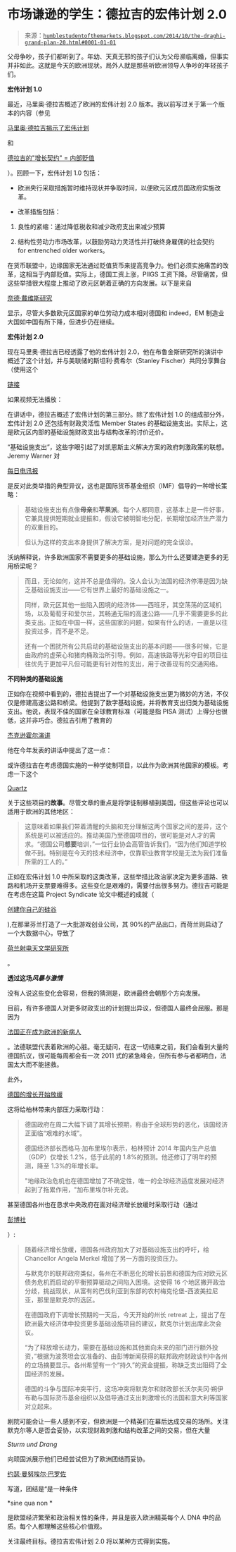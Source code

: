 <!--yml

分类：未分类

date: 2024-05-18 03:30:57

-->

# 市场谦逊的学生：德拉吉的宏伟计划 2.0

> 来源：[`humblestudentofthemarkets.blogspot.com/2014/10/the-draghi-grand-plan-20.html#0001-01-01`](https://humblestudentofthemarkets.blogspot.com/2014/10/the-draghi-grand-plan-20.html#0001-01-01)

父母争吵，孩子们都听到了。年幼、天真无邪的孩子们认为父母濒临离婚，但事实并非如此。这就是今天的欧洲现状。局外人就是那些听欧洲领导人争吵的年轻孩子们。

**宏伟计划 1.0**

最近，马里奥·德拉吉概述了欧洲的宏伟计划 2.0 版本。我以前写过关于第一个版本的内容（参见

[马里奥·德拉吉揭示了宏伟计划](http://humblestudentofthemarkets.blogspot.com/2012/02/mario-draghi-reveals-grand-plan.html)

和

[德拉吉的"增长契约" = 内部贬值](http://humblestudentofthemarkets.blogspot.com/2012/05/draghis-growth-pact-internal.html)

）。回顾一下，宏伟计划 1.0 包括：

+   欧洲央行采取措施暂时维持现状并争取时间，以便欧元区成员国政府实施改革。

+   改革措施包括：

1.  良性的紧缩：通过降低税收和减少政府支出来减少预算

1.  结构性劳动力市场改革，以鼓励劳动力灵活性并打破终身雇佣的社会契约 for entrenched older workers。

在货币联盟中，边缘国家无法通过贬值货币来提高竞争力。他们必须实施痛苦的改革，这相当于内部贬值。实际上，德国工资上涨，PIIGS 工资下降。尽管痛苦，但这些举措很大程度上推动了欧元区朝着正确的方向发展。以下是来自

[奈德·戴维斯研究](https://twitter.com/AleGrindal/status/524903437692338176)

显示，尽管大多数欧元区国家的单位劳动力成本相对德国和 indeed，EM 制造业大国如中国有所下降，但进步仍在继续。

**宏伟计划 2.0**

现在马里奥·德拉吉已经透露了他的宏伟计划 2.0，他在布鲁金斯研究所的演讲中概述了这个计划，并与美联储的斯坦利·费希尔（Stanley Fischer）共同分享舞台（使用这个

[链接](https://www.youtube.com/watch?v=9645HlFSQ3o&feature=youtu.be)

如果视频无法播放：

在讲话中，德拉吉概述了宏伟计划的第三部分。除了宏伟计划 1.0 的组成部分外，宏伟计划 2.0 还包括有财政灵活性 Member States 的基础设施支出。实际上，这是欧元区内部的基础设施财政支出与结构改革的讨价还价。

“基础设施支出”，这些字眼引起了对凯恩斯主义解决方案的政府刺激政策的联想。Jeremy Warner 对

[每日电讯报](http://www.telegraph.co.uk/finance/financialcrisis/11151482/The-IMF-is-wrong-big-spending-is-no-way-to-avert-a-new-crisis.html)

是反对此类举措的典型异议，这也是国际货币基金组织（IMF）倡导的一种增长策略：

> 基础设施支出有点像**母亲**和**苹果派**。每个人都同意，这基本上是一件好事，它兼具提供短期就业提振和，假设它被明智地分配，长期增加经济生产潜力的双重目的。
> 
> 但认为这样的支出本身提供了解决方案，是对问题的完全误诊。

沃纳解释说，许多欧洲国家不需要更多的基础设施，那么为什么还要建造更多的无用桥梁呢？

> 而且，无论如何，这并不总是值得的。没人会认为法国的经济停滞是因为缺乏基础设施支出——它有世界上最好的基础设施之一。
> 
> 同样，欧元区其他一些陷入困境的经济体——西班牙，其空荡荡的区域机场，以及葡萄牙和爱尔兰，其畅通无阻的高速公路——几乎不需要更多的此类支出。正如在中国一样，这些国家的问题，如果有什么的话，一直是以往投资过多，而不是不足。
> 
> 还有一个困扰所有公共启动的基础设施支出的基本问题——很多时候，它是由政府的虚荣心和猪肉桶政治所引导。例如，高速铁路等光彩夺目的项目往往优先于更加平凡但可能更有针对性的支出，用于改善现有的交通网络。

**不同种类的基础设施**

正如你在视频中看到的，德拉吉提出了一个对基础设施支出更为微妙的方法，不仅仅是修建高速公路和桥梁。他提到了数字基础设施，并将教育支出归类为基础设施支出。他说，表现不佳的国家在全球教育标准（可能是指 PISA 测试）上得分也很低，这并非巧合。德拉吉引用了教育的

[杰克逊霍尔演讲](http://www.ecb.europa.eu/press/key/date/2014/html/sp140822.en.html)

他在今年发表的讲话中提出了这一点：

或许德拉吉在考虑德国实施的一种学徒制项目，以此作为欧洲其他国家的模板。考虑一下这个

[Quartz](http://qz.com/283212/why-germany-is-so-much-better-at-training-its-workers/)

关于这些项目的**故事**。尽管文章的重点是将学徒制移植到美国，但这些评论也可以适用于欧洲的其他地区：

> 这意味着如果我们带着清醒的头脑和充分理解这两个国家之间的差异，这个系统是可以被适应的。推动美国乃至德国项目的，很可能是对人才的需求。“德国公司**想要**培训，”一位行业协会高管告诉我们，“因为他们知道学校做不到。特别是在今天的技术经济中，仅靠职业教育学校是无法为我们准备所需的工人的。”

正如在宏伟计划 1.0 中所采取的这类改革，这些举措比政治家决定为更多道路、铁路和机场开支票要难得多。这些变化是艰难的，需要付出很多努力。德拉吉可能是在考虑在这篇 Project Syndicate 论文中概述的成就（

[创建你自己的硅谷](http://www.project-syndicate.org/commentary/silicon-valley-conditions-for-startup-technology-firms-by-ross-buchanan-2014-10)

),在那里芬兰打造了一大批游戏创业公司，其 90%的产品出口，而荷兰则启动了一个大数据中心，导致了

[荷兰射电天文学研究所](http://www.astron.nl/)

。

**透过这场*风暴与激情***

没有人说这些变化会容易，但我的猜测是，欧洲最终会朝那个方向发展。

目前，有许多德国人对更多财政支出的计划提出异议，但德国人最终会屈服。那是因为

[法国正在成为欧洲的新病人](http://www.businessinsider.com/afp-france-faces-eu-budget-showdown-2014-10)

。法德联盟代表着欧洲的心脏。毫无疑问，在这一切结束之前，我们会看到大量的德国抗议，很可能每周都会有一次 2011 式的紧急峰会，但所有参与者都明白，法国太大而不能拯救。

此外，

[德国的增长开始放缓](http://www.dw.de/berlin-slashes-growth-forecasts/a-17995581)

这将给柏林带来内部压力采取行动：

> 德国政府在周二大幅下调了其增长预期，称由于全球形势的恶化，该国经济正面临“艰难的水域”。
> 
> 德国经济部长西格马·加布里埃尔表示，柏林预计 2014 年国内生产总值（GDP）仅增长 1.2%，低于此前的 1.8%的预测。他还修订了明年的预测，降至 1.3%的年增长率。
> 
> "地缘政治危机也在德国增加了不确定性，唯一的全球经济适度发展对经济起到了拖累作用，"加布里埃尔补充说。

甚至德国各州也在恳求中央政府在面对经济增长放缓时采取行动（通过

[彭博社](http://www.bloomberg.com/news/2014-10-15/german-states-join-ranks-pressing-merkel-to-spur-spending.html)

）:

> 随着经济增长放缓，德国各州政府加大了对基础设施支出的呼吁，给 Chancellor Angela Merkel 增加了另一方面的投资压力。
> 
> 与默克尔的联邦政府类似，各州在不断恶化的增长前景和德国为应对欧元区债务危机而启动的平衡预算驱动之间陷入困境。这使得 16 个地区撇开政治分歧，挑战现状，从富有的巴伐利亚到东部的农村梅克伦堡-西波美拉尼亚，那里是默克尔的选区。
> 
> 在德国政府下调增长预期的一天后，今天开始的州长 retreat 上，提出了在欧洲最大经济体中投资更多基础设施项目的建议，默克尔计划出席此次会议。
> 
> “为了释放增长动力，需要在基础设施和其他面向未来的部门进行额外投资，”根据为波茨坦会议准备的、由彭博新闻获得的联邦政府财政谈判中各州的立场摘要显示。各州希望有一个“持久”的资金提振，称缺乏支出阻碍了全国经济的发展。
> 
> 德国的斗争与国际冲突平行，这场冲突将默克尔和财政部长沃尔夫冈·朔伊布勒与国际货币基金组织以及倡导通过支出刺激增长的法国和意大利等国家对立起来。

剧院可能会让一些人感到不安，但欧洲是一个精英们在幕后达成交易的场所。关注默克尔等人是否会妥协，以实现财政刺激和结构改革之间的交易，但在大量

*Sturm und Drang*

向顽固派展示他们已经尝试但为了欧洲团结而妥协。

[约瑟·曼努埃尔·巴罗佐](http://www.project-syndicate.org/commentary/europe-unity-essential-by-jose-m--barroso-2014-10#tZLtFGm5AcUB7dVU.99)

写道，团结是“是一种条件

*sine qua non *

是欧盟经济繁荣和政治相关性的条件，并且是嵌入欧洲精英每个人 DNA 中的品质。每个人都理解这些核心价值观。

关注最终目标。德拉吉宏伟计划 2.0 将以某种方式得到实施。
